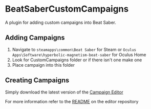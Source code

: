 # BeatSaberCustomCampaigns
A plugin for adding custom campaigns into Beat Saber.

## Adding Campaigns
 1. Navigate to `steamapps\common\Beat Saber` for Steam or `Oculus Apps\Software\hyperbolic-magnetism-beat-saber` for Oculus Home
 2. Look for CustomCampaigns folder or if there isn't one make one
 3. Place campaign into this folder
 
## Creating Campaigns
Simply download the latest version of the [Campaign Editor](https://github.com/monkeymanboy/BeatSaberChallengeCreator/releases)

For more information refer to the [README](https://github.com/monkeymanboy/BeatSaberChallengeCreator/blob/master/README.md) on the editor repository